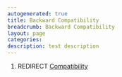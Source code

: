 ```yaml
---
autogenerated: true
title: Backward Compatibility
breadcrumb: Backward Compatibility
layout: page
categories: 
description: test description
---
```


1.  REDIRECT [Compatibility](Compatibility)
